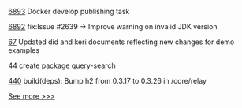 
[6893](https://github.com/hyperledger/besu/pull/6893) Docker develop publishing task

[6892](https://github.com/hyperledger/besu/pull/6892) fix:Issue #2639 -> Improve warning on invalid JDK version

[67](https://github.com/hyperledger-labs/did-webs-resolver/pull/67) Updated did and keri documents reflecting new changes for demo examples

[44](https://github.com/hyperledger-labs/cc-tools/pull/44) create package query-search

[440](https://github.com/hyperledger-labs/weaver-dlt-interoperability/pull/440) build(deps): Bump h2 from 0.3.17 to 0.3.26 in /core/relay


[See more >>>](https://start-here.hyperledger.org/pull-requests)

